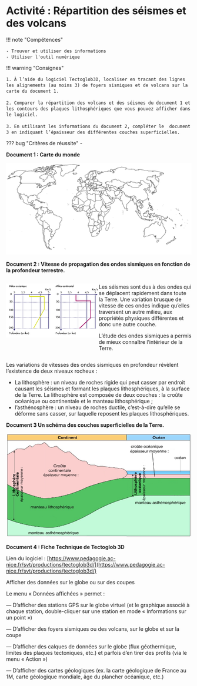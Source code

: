 # Activité : Répartition des séismes et des volcans

!!! note "Compétences"

    - Trouver et utiliser des informations
    - Utiliser l'outil numérique

!!! warning "Consignes"

    1. À l’aide du logiciel Tectoglob3D, localiser en tracant des lignes les alignements (au moins 3) de foyers sismiques et de volcans sur la carte du document 1.

    2. Comparer la répartition des volcans et des séismes du document 1 et les contours des plaques lithosphériques que vous pouvez afficher dans le logiciel.

    3. En utilisant les informations du document 2, compléter le  document 3 en indiquant l’épaisseur des différentes couches superficielles.

??? bug "Critères de réussite"
    - 


**Document 1 : Carte du monde**

![](Pictures/carteMonde.png)

**Document 2 : Vitesse de propagation des ondes sismiques en fonction de la profondeur terrestre.**

<div markdown style="display:flex; flex-direction:row;">

<div markdown style="flex: 1 1 0;">

![](Pictures/graphVitesseOndesSismiques.png)

</div>

<div markdown style="flex: 1 1 0;">

Les séismes sont dus à des ondes qui se déplacent rapidement dans toute la Terre. Une variation brusque de vitesse de ces ondes indique qu’elles traversent un autre milieu, aux propriétés physiques différentes et donc une autre couche.

L’étude des ondes sismiques a permis de mieux connaître l’intérieur de la Terre.

</div>
</div>

Les variations de vitesses des ondes sismiques en profondeur révèlent l’existence de deux niveaux rocheux :

-   La lithosphère : un niveau de roches rigide qui peut casser par endroit causant les séismes et formant les plaques lithosphériques, à la surface de la Terre. La lithosphère est composée de deux couches : la croûte océanique ou continentale et le manteau lithosphérique ;
-   l’asthénosphère : un niveau de roches ductile, c’est-à-dire qu’elle se déforme sans casser, sur laquelle reposent les plaques lithosphériques.

</div>
</div>

**Document 3 Un schéma des couches superficielles de la Terre.**

![](Pictures/schemaTerreACompleter.png)


**Document 4 : Fiche Technique de Tectoglob 3D**

Lien du logiciel : [https://www.pedagogie.ac-nice.fr/svt/productions/tectoglob3d/](https://www.pedagogie.ac-nice.fr/svt/productions/tectoglob3d/)

Afficher des données sur le globe ou sur des coupes

Le menu « Données affichées » permet :

— D’afficher des stations GPS sur le globe virtuel (et le graphique associé à chaque station, double-cliquer sur une station en mode « Informations sur un point »)

— D’afficher des foyers sismiques ou des volcans, sur le globe et sur la coupe

— D’afficher des calques de données sur le globe (flux géothermique, limites des plaques tectoniques, etc.) et parfois d’en tirer des profils (via le menu « Action »)

— D’afficher des cartes géologiques (ex. la carte géologique de France au 1M, carte géologique mondiale, âge du plancher océanique, etc.)





